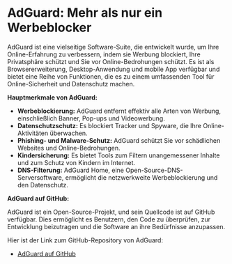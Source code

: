 # AdGuard: Mehr als nur ein Werbeblocker

AdGuard ist eine vielseitige Software-Suite, die entwickelt wurde, um Ihre Online-Erfahrung zu verbessern, indem sie Werbung blockiert, Ihre Privatsphäre schützt und Sie vor Online-Bedrohungen schützt. Es ist als Browsererweiterung, Desktop-Anwendung und mobile App verfügbar und bietet eine Reihe von Funktionen, die es zu einem umfassenden Tool für Online-Sicherheit und Datenschutz machen.

**Hauptmerkmale von AdGuard:**

* **Werbeblockierung:** AdGuard entfernt effektiv alle Arten von Werbung, einschließlich Banner, Pop-ups und Videowerbung.
* **Datenschutzschutz:** Es blockiert Tracker und Spyware, die Ihre Online-Aktivitäten überwachen.
* **Phishing- und Malware-Schutz:** AdGuard schützt Sie vor schädlichen Websites und Online-Bedrohungen.
* **Kindersicherung:** Es bietet Tools zum Filtern unangemessener Inhalte und zum Schutz von Kindern im Internet.
* **DNS-Filterung:** AdGuard Home, eine Open-Source-DNS-Serversoftware, ermöglicht die netzwerkweite Werbeblockierung und den Datenschutz.

**AdGuard auf GitHub:**

AdGuard ist ein Open-Source-Projekt, und sein Quellcode ist auf GitHub verfügbar. Dies ermöglicht es Benutzern, den Code zu überprüfen, zur Entwicklung beizutragen und die Software an ihre Bedürfnisse anzupassen.

Hier ist der Link zum GitHub-Repository von AdGuard:

* [AdGuard auf GitHub](https://github.com/AdguardTeam)
